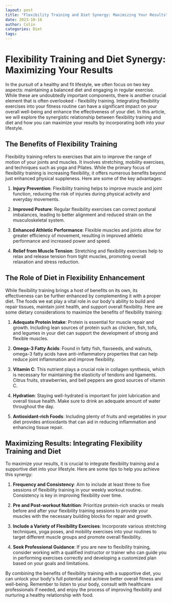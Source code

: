 ```yaml
---
layout: post
title: "Flexibility Training and Diet Synergy: Maximizing Your Results"
date: 2023-10-16
author: Colin
categories: Diet
tags: 
---
```


# Flexibility Training and Diet Synergy: Maximizing Your Results

In the pursuit of a healthy and fit lifestyle, we often focus on two key aspects: maintaining a balanced diet and engaging in regular exercise. While these are undoubtedly important components, there is another crucial element that is often overlooked - flexibility training. Integrating flexibility exercises into your fitness routine can have a significant impact on your overall well-being and enhance the effectiveness of your diet. In this article, we will explore the synergistic relationship between flexibility training and diet and how you can maximize your results by incorporating both into your lifestyle.

## The Benefits of Flexibility Training

Flexibility training refers to exercises that aim to improve the range of motion of your joints and muscles. It involves stretching, mobility exercises, and techniques such as yoga and Pilates. While the primary focus of flexibility training is increasing flexibility, it offers numerous benefits beyond just enhanced physical suppleness. Here are some of the key advantages:

1. **Injury Prevention**: Flexibility training helps to improve muscle and joint function, reducing the risk of injuries during physical activity and everyday movements.

2. **Improved Posture**: Regular flexibility exercises can correct postural imbalances, leading to better alignment and reduced strain on the musculoskeletal system.

3. **Enhanced Athletic Performance**: Flexible muscles and joints allow for greater efficiency of movement, resulting in improved athletic performance and increased power and speed.

4. **Relief from Muscle Tension**: Stretching and flexibility exercises help to relax and release tension from tight muscles, promoting overall relaxation and stress reduction.

## The Role of Diet in Flexibility Enhancement

While flexibility training brings a host of benefits on its own, its effectiveness can be further enhanced by complementing it with a proper diet. The foods we eat play a vital role in our body's ability to build and repair tissues, maintain joint health, and support overall flexibility. Here are some dietary considerations to maximize the benefits of flexibility training:

1. **Adequate Protein Intake**: Protein is essential for muscle repair and growth. Including lean sources of protein such as chicken, fish, tofu, and legumes in your diet can support the development of strong and flexible muscles.

2. **Omega-3 Fatty Acids**: Found in fatty fish, flaxseeds, and walnuts, omega-3 fatty acids have anti-inflammatory properties that can help reduce joint inflammation and improve flexibility.

3. **Vitamin C**: This nutrient plays a crucial role in collagen synthesis, which is necessary for maintaining the elasticity of tendons and ligaments. Citrus fruits, strawberries, and bell peppers are good sources of vitamin C.

4. **Hydration**: Staying well-hydrated is important for joint lubrication and overall tissue health. Make sure to drink an adequate amount of water throughout the day.

5. **Antioxidant-rich Foods**: Including plenty of fruits and vegetables in your diet provides antioxidants that can aid in reducing inflammation and enhancing tissue repair.

## Maximizing Results: Integrating Flexibility Training and Diet

To maximize your results, it is crucial to integrate flexibility training and a supportive diet into your lifestyle. Here are some tips to help you achieve this synergy:

1. **Frequency and Consistency**: Aim to include at least three to five sessions of flexibility training in your weekly workout routine. Consistency is key in improving flexibility over time.

2. **Pre and Post-workout Nutrition**: Prioritize protein-rich snacks or meals before and after your flexibility training sessions to provide your muscles with the necessary building blocks for repair and growth.

3. **Include a Variety of Flexibility Exercises**: Incorporate various stretching techniques, yoga poses, and mobility exercises into your routines to target different muscle groups and promote overall flexibility.

4. **Seek Professional Guidance**: If you are new to flexibility training, consider working with a qualified instructor or trainer who can guide you in performing exercises correctly and developing a customized plan based on your goals and limitations.

By combining the benefits of flexibility training with a supportive diet, you can unlock your body's full potential and achieve better overall fitness and well-being. Remember to listen to your body, consult with healthcare professionals if needed, and enjoy the process of improving flexibility and nurturing a healthy relationship with food.